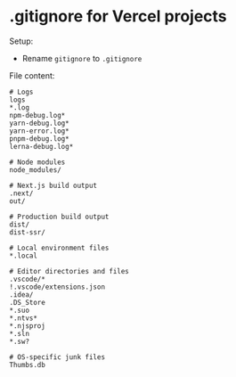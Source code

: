 # .gitignore for Vercel projects

Setup:
- Rename `gitignore` to `.gitignore`

File content:

```
# Logs
logs
*.log
npm-debug.log*
yarn-debug.log*
yarn-error.log*
pnpm-debug.log*
lerna-debug.log*

# Node modules
node_modules/

# Next.js build output
.next/
out/

# Production build output
dist/
dist-ssr/

# Local environment files
*.local

# Editor directories and files
.vscode/*
!.vscode/extensions.json
.idea/
.DS_Store
*.suo
*.ntvs*
*.njsproj
*.sln
*.sw?

# OS-specific junk files
Thumbs.db
```
